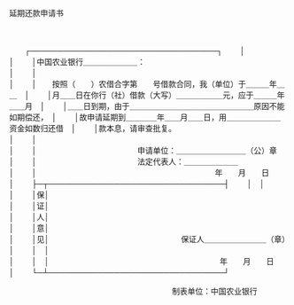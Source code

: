 



延期还款申请书



 

　　


　　┌──────────────────────────────────┐
　　│　　　　　　　　　　　　　　　　　　　　　　　　　　　　　　　　　　│
　　│中国农业银行＿＿＿＿＿＿＿：　　　　　　　　　　　　　　　　　　　　│
　　│　　　　　　　　　　　　　　　　　　　　　　　　　　　　　　　　　　│
　　│　　按照（　　）农借合字第　　号借款合同，我（单位）于＿＿＿年＿＿　│
　　│月＿＿日在你行（社）借款（大写）＿＿＿＿＿＿元，应于＿＿＿年＿＿月　│
　　│＿＿日到期，由于＿＿＿＿＿＿＿＿＿＿＿＿＿＿＿＿原因不能如期偿还，　│
　　│故申请延期到＿＿＿＿年＿＿月＿＿日，用＿＿＿＿＿＿＿资金如数归还借　│
　　│款本息，请审查批复。　　　　　　　　　　　　　　　　　　　　　　　　│
　　│　　　　　　　　　　　　　　　　　　　　　　　　　　　　　　　　　　│
　　│　　　　　　　　　　　　　申请单位：＿＿＿＿＿＿＿＿＿（公）章　　　│
　　│　　　　　　　　　　　　　法定代表人：＿＿＿＿＿＿＿　　　　　　　　│
　　│　　　　　　　　　　　　　　　　　　　　　　　年　　月　　日　　　　│
　　├─┬────────────────────────────────┤
　　│　│　　　　　　　　　　　　　　　　　　　　　　　　　　　　　　　　│
　　│保│　　　　　　　　　　　　　　　　　　　　　　　　　　　　　　　　│
　　│证│　　　　　　　　　　　　　　　　　　　　　　　　　　　　　　　　│
　　│人│　　　　　　　　　　　　　　　　　　　　　　　　　　　　　　　　│
　　│意│　　　　　　　　　　　　　　　　　　　　　　　　　　　　　　　　│
　　│见│　　　　　　　　　　　　　　　　　保证人＿＿＿＿＿＿＿＿（章）　│
　　│　│　　　　　　　　　　　　　　　　　　　　　　　　　　　　　　　　│
　　│　│　　　　　　　　　　　　　　　　　　　　　　年　　月　　日　　　│
　　└─┴────────────────────────────────┘
　　


　　　　　　　　　　　　　　　　　　　　　制表单位：中国农业银行

　　